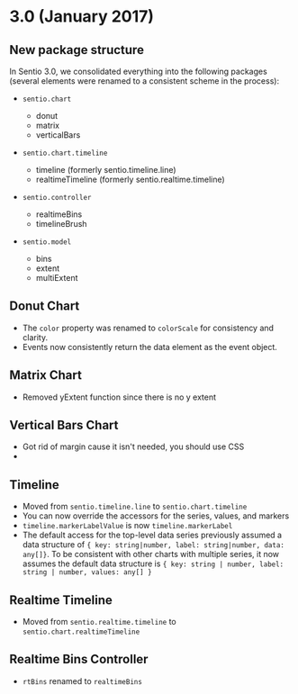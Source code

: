 # 3.0 (January 2017)

## New package structure
In Sentio 3.0, we consolidated everything into the following packages (several elements were renamed to a consistent scheme in the process):

 * ```sentio.chart```
    * donut
    * matrix
    * verticalBars

 * ```sentio.chart.timeline```
    * timeline (formerly sentio.timeline.line)
    * realtimeTimeline (formerly sentio.realtime.timeline)

 * ```sentio.controller```
    * realtimeBins
    * timelineBrush
    
 * ```sentio.model```
    * bins
    * extent
    * multiExtent



## Donut Chart
 * The ```color``` property was renamed to ```colorScale``` for consistency and clarity.
 * Events now consistently return the data element as the event object.

## Matrix Chart
 * Removed yExtent function since there is no y extent

## Vertical Bars Chart
 * Got rid of margin cause it isn't needed, you should use CSS
 * 

## Timeline
 * Moved from ```sentio.timeline.line``` to ```sentio.chart.timeline```
 * You can now override the accessors for the series, values, and markers
 * ```timeline.markerLabelValue``` is now ```timeline.markerLabel```
 * The default access for the top-level data series previously assumed a data structure of ```{ key: string|number, label: string|number, data: any[]}```. To be consistent with other charts with multiple series, it now assumes the default data structure is ```{ key: string | number, label: string | number, values: any[] }```

## Realtime Timeline 
 * Moved from ```sentio.realtime.timeline``` to ```sentio.chart.realtimeTimeline```

## Realtime Bins Controller
 * ```rtBins``` renamed to ```realtimeBins```
 
